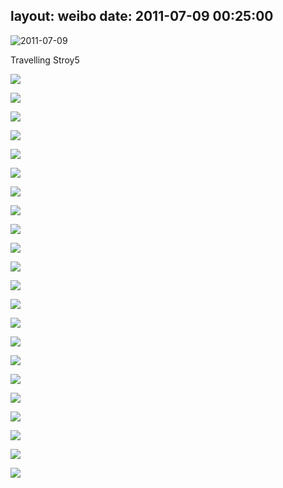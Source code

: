 layout: weibo
date: 2011-07-09 00:25:00
---
<meta name="referrer" content="no-referrer" />

<img src="/images/renren.ico" style="float: left;"/> 2011-07-09

Travelling Stroy5

![](https://pt-starimg.didistatic.com/static/starimg/img/jBd5LIVxMp1626789632427.jpg)

![](https://pt-starimg.didistatic.com/static/starimg/img/wR7dDxosqk1626789632127.jpg)

![](https://pt-starimg.didistatic.com/static/starimg/img/ADXWWvo5U11626782530257.jpg)

![](https://pt-starimg.didistatic.com/static/starimg/img/WCefi7xlrE1626782537631.jpg)

![](https://pt-starimg.didistatic.com/static/starimg/img/G9nKSduxbr1626782525598.jpg)

![](https://pt-starimg.didistatic.com/static/starimg/img/zfUYzIG6oD1626789631510.jpg)

![](https://pt-starimg.didistatic.com/static/starimg/img/v2GqUbGsWu1626782541446.jpg)

![](https://pt-starimg.didistatic.com/static/starimg/img/XOxeTUB5mG1626789634787.jpg)

![](https://pt-starimg.didistatic.com/static/starimg/img/xv22jmM6pd1626789631148.jpg)

![](https://pt-starimg.didistatic.com/static/starimg/img/4PWpeHh2zc1626789635386.jpg)

![](https://pt-starimg.didistatic.com/static/starimg/img/eJf8zegB341626782534529.jpg)

![](https://pt-starimg.didistatic.com/static/starimg/img/WByLb7kLXh1626782545498.jpg)

![](https://pt-starimg.didistatic.com/static/starimg/img/QoEAt4wiz01626782531810.jpg)

![](https://pt-starimg.didistatic.com/static/starimg/img/SZZaM5H5hw1626782543634.jpg)

![](https://pt-starimg.didistatic.com/static/starimg/img/BJX4eULBQD1626789632889.jpg)

![](https://pt-starimg.didistatic.com/static/starimg/img/112AZd7Ug51626789626839.jpg)

![](https://pt-starimg.didistatic.com/static/starimg/img/THLS0IfSF51626789627608.jpg)

![](https://pt-starimg.didistatic.com/static/starimg/img/w81FWyYloe1626782543579.jpg)

![](https://pt-starimg.didistatic.com/static/starimg/img/2TfdHjn3mi1626782527413.jpg)

![](https://pt-starimg.didistatic.com/static/starimg/img/ZIqG2ahiDT1626782533839.jpg)

![](https://pt-starimg.didistatic.com/static/starimg/img/oANK3phxbT1626782521573.jpg)

![](https://pt-starimg.didistatic.com/static/starimg/img/5wzpY6Ltnz1626782547625.jpg)

